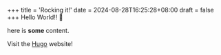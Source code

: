 +++
title = 'Rocking it!'
date = 2024-08-28T16:25:28+08:00
draft = false
+++
Hello World!! :wave:

here is **some** content.

Visit the [Hugo](https://gohugo.io) website!

